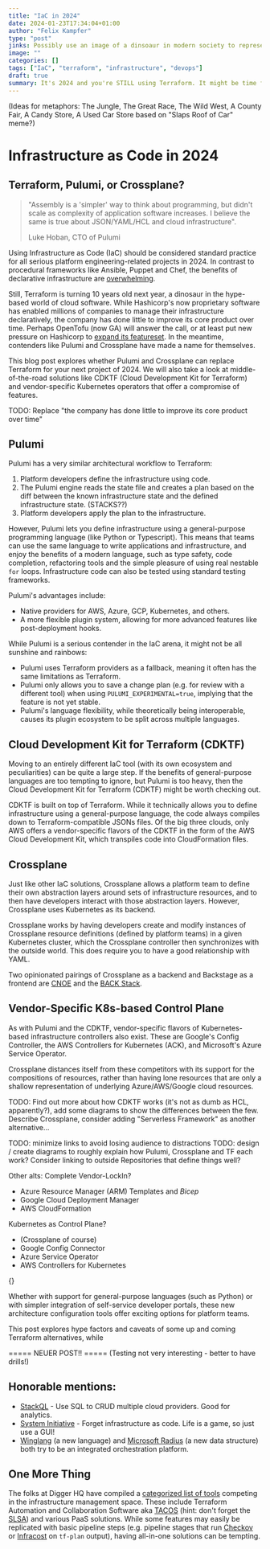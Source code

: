 ```yaml
---
title: "IaC in 2024"
date: 2024-01-23T17:34:04+01:00
author: "Felix Kampfer"
type: "post"
jinks: Possibly use an image of a dinsoaur in modern society to represent Terraform? 
image: "" 
categories: []
tags: ["IaC", "terraform", "infrastructure", "devops"]
draft: true
summary: It's 2024 and you're STILL using Terraform. It might be time for a switch.
---
```


(Ideas for metaphors: The Jungle, The Great Race, The Wild West, A County Fair, A Candy Store, A Used Car Store based on "Slaps Roof of Car" meme?)
# Infrastructure as Code in 2024
## Terraform, Pulumi, or Crossplane?

> "Assembly is a 'simpler' way to think about programming, but didn't scale as complexity of application software increases. I believe the same is true about JSON/YAML/HCL and cloud infrastructure". 
> 
> Luke Hoban, CTO of Pulumi


Using Infrastructure as Code (IaC) should be considered standard practice for all serious platform engineering-related projects in 2024. In contrast to procedural frameworks like Ansible, Puppet and Chef, the benefits of declarative infrastructure are [overwhelming](https://blog.gruntwork.io/why-we-use-terraform-and-not-chef-puppet-ansible-saltstack-or-cloudformation-7989dad2865c).

Still, Terraform is turning 10 years old next year, a dinosaur in the hype-based world of cloud software. While Hashicorp's now proprietary software has enabled millions of companies to manage their infrastructure declaratively, the company has done little to improve its core product over time. Perhaps OpenTofu (now GA) will answer the call, or at least put new pressure on Hashicorp to [expand its featureset](https://www.hashicorp.com/blog/terraform-1-7-adds-test-mocking-and-config-driven-remove). In the meantime, contenders like Pulumi and Crossplane have made a name for themselves.

This blog post explores whether Pulumi and Crossplane can replace Terraform for your next project of 2024. We will also take a look at middle-of-the-road solutions like CDKTF (Cloud Development Kit for Terraform) and vendor-specific Kubernetes operators that offer a compromise of features.


TODO: Replace "the company has done little to improve its core product over time"

## Pulumi

Pulumi has a very similar architectural workflow to Terraform: 

1. Platform developers define the infrastructure using code.
2. The Pulumi engine reads the state file and creates a plan based on the diff between the known infrastructure state and the defined infrastructure state. (STACKS??)
3. Platform developers apply the plan to the infrastructure.

However, Pulumi lets you define infrastructure using a general-purpose programming language (like Python or Typescript). This means that teams can use the same language to write applications and infrastructure, and enjoy the benefits of a modern language, such as type safety, code completion, refactoring tools and the simple pleasure of using real nestable `for` loops. Infrastructure code can also be tested using standard testing frameworks.

Pulumi's advantages include:
- Native providers for AWS, Azure, GCP, Kubernetes, and others.
- A more flexible plugin system, allowing for more advanced features like post-deployment hooks.

While Pulumi is a serious contender in the IaC arena, it might not be all sunshine and rainbows:
- Pulumi uses Terraform providers as a fallback, meaning it often has the same limitations as Terraform.
- Pulumi only allows you to save a change plan (e.g. for review with a different tool) when using `PULUMI_EXPERIMENTAL=true`, implying that the feature is not yet stable.
- Pulumi's language flexibility, while theoretically being interoperable, causes its plugin ecosystem to be split across multiple languages.


## Cloud Development Kit for Terraform (CDKTF)

Moving to an entirely different IaC tool (with its own ecosystem and peculiarities) can be quite a large step. 
If the benefits of general-purpose languages are too tempting to ignore, but Pulumi is too heavy, then the Cloud Development Kit for Terraform (CDKTF) might be worth checking out.

CDKTF is built on top of Terraform. While it technically allows you to define infrastructure using a general-purpose language, the code always compiles down to Terraform-compatible JSONs files. 
Of the big three clouds, only AWS offers a vendor-specific flavors of the CDKTF in the form of the AWS Cloud Development Kit, which transpiles code into CloudFormation files.


## Crossplane

Just like other IaC solutions, Crossplane allows a platform team to define their own abstraction layers around sets of infrastructure resources, and to then have developers interact with those abstraction layers. 
However, Crossplane uses Kubernetes as its backend. 

Crossplane works by having developers create and modify instances of Crossplane resource definitions (defined by platform teams) in a given Kubernetes cluster, which the Crossplane controller then synchronizes with the outside world. 
This does require you to have a good relationship with YAML.

Two opinionated pairings of Crossplane as a backend and Backstage as a frontend are [CNOE](https://cnoe.io/docs/reference-implementation) and the [BACK Stack](https://github.com/back-stack).


## Vendor-Specific K8s-based Control Plane

As with Pulumi and the CDKTF, vendor-specific flavors of Kubernetes-based infrastructure controllers also exist. 
These are Google's Config Controller, the AWS Controllers for Kubernetes (ACK), and Microsoft's Azure Service Operator.

Crossplane distances itself from these competitors with its support for the compositions of resources, rather than having lone resources that are only a shallow representation of underlying Azure/AWS/Google cloud resources. 



TODO: Find out more about how CDKTF works (it's not as dumb as HCL, apparently?), add some diagrams to show the differences between the few. Describe Crossplane, consider adding "Serverless Framework" as another alternative...


TODO: minimize links to avoid losing audience to distractions
TODO: design / create diagrams to roughly explain how Pulumi, Crossplane and TF each work? Consider linking to outside Repositories that define things well?

Other alts: Complete Vendor-LockIn?
- Azure Resource Manager (ARM) Templates and *Bicep*
- Google Cloud Deployment Manager 
- AWS CloudFormation

Kubernetes as Control Plane? 
- (Crossplane of course)
- Google Config Connector
- Azure Service Operator
- AWS Controllers for Kubernetes


{}

Whether with support for general-purpose languages (such as Python) or with simpler integration of self-service developer portals, these new architecture configuration tools offer exciting options for platform teams.

This post explores hype factors and caveats of some up and coming Terraform alternatives, while 



===== NEUER POST!! =====
(Testing not very interesting - better to have drills!)

## Honorable mentions:

- [StackQL](https://github.com/stackql/stackql) - Use SQL to CRUD multiple cloud providers. Good for analytics.
- [System Initiative](https://www.youtube.com/watch?v=zyEOYl23pd8) - Forget infrastructure as code. Life is a game, so just use a GUI!
- [Winglang](https://github.com/winglang/wing) (a new language) and [Microsoft Radius](https://github.com/radius-project/radius) (a new data structure) both try to be an integrated orchestration platform.


## One More Thing 

The folks at Digger HQ have compiled a [categorized list of tools](https://medium.com/@DiggerHQ/a-list-of-essential-tools-for-platform-engineers-c94f5ef84fb7) competing in the infrastructure management space. These include Terraform Automation and Collaboration Software aka [TACOS](https://itnext.io/spice-up-your-infrastructure-as-code-with-tacos-1a9c179e0783) (hint: don't forget the [SLSA](https://slsa.dev/)) and various PaaS solutions. While some features may easily be replicated with basic pipeline steps (e.g. pipeline stages that run [Checkov](https://github.com/bridgecrewio/checkov) or [Infracost](https://github.com/infracost/infracost) on `tf-plan` output), having all-in-one solutions can be tempting.
